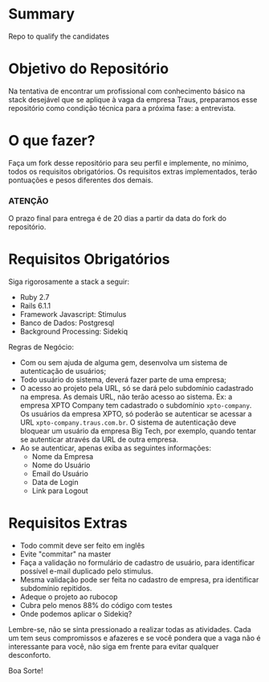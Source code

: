 # Summary
Repo to qualify the candidates

# Objetivo do Repositório
Na tentativa de encontrar um profissional com conhecimento básico na stack desejável que se aplique à vaga da empresa Traus, preparamos esse repositório como condição técnica para a próxima fase: a entrevista.

# O que fazer?
Faça um fork desse repositório para seu perfil e implemente, no mínimo, todos os requisitos obrigatórios.
Os requisitos extras implementados, terão pontuações e pesos diferentes dos demais.
### ATENÇÃO
O prazo final para entrega é de 20 dias a partir da data do fork do repositório.

# Requisitos Obrigatórios
Siga rigorosamente a stack a seguir:
  - Ruby 2.7
  - Rails 6.1.1
  - Framework Javascript: Stimulus
  - Banco de Dados: Postgresql
  - Background Processing: Sidekiq

Regras de Negócio:
  - Com ou sem ajuda de alguma gem, desenvolva um sistema de autenticação de usuários;
  - Todo usuário do sistema, deverá fazer parte de uma empresa;
  - O acesso ao projeto pela URL, só se dará pelo subdomínio cadastrado na empresa. As demais URL, não terão acesso ao sistema.
Ex: a empresa XPTO Company tem cadastrado o subdomínio ```xpto-company```. Os usuários da empresa XPTO, só poderão se autenticar se acessar a URL ```xpto-company.traus.com.br```. O sistema de autenticação deve bloquear um usuário da empresa Big Tech, por exemplo, quando tentar se autenticar através da URL de outra empresa.
  - Ao se autenticar, apenas exiba as seguintes informações:
    - Nome da Empresa
    - Nome do Usuário
    - Email do Usuário
    - Data de Login
    - Link para Logout

# Requisitos Extras
  - Todo commit deve ser feito em inglês
  - Evite "commitar" na master
  - Faça a validação no formulário de cadastro de usuário, para identificar possível e-mail duplicado pelo stimulus.
  - Mesma validação pode ser feita no cadastro de empresa, pra identificar subdomínio repitidos.
  - Adeque o projeto ao rubocop
  - Cubra pelo menos 88% do código com testes
  - Onde podemos aplicar o Sidekiq?

Lembre-se, não se sinta pressionado a realizar todas as atividades.
Cada um tem seus compromissos e afazeres e se você pondera que a vaga não é interessante para você, não siga em frente para evitar qualquer desconforto.

Boa Sorte!

